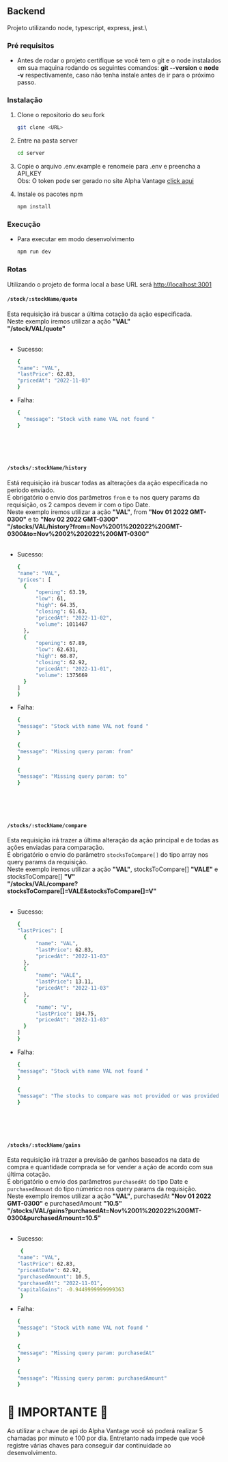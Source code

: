 ## Backend

Projeto utilizando node, typescript, express, jest.\

### Pré requisitos

- Antes de rodar o projeto certifique se você tem o git e o node instalados em sua maquina rodando os seguintes comandos:
  **git --version** e **node -v** respectivamente, caso não tenha instale antes de ir para o próximo passo.

### Instalação

1. Clone o repositorio do seu fork
   ```sh
   git clone <URL>
   ```
2. Entre na pasta server
   ```sh
   cd server
   ```
3. Copie o arquivo .env.example e renomeie para .env e preencha a API_KEY <br />
   Obs: O token pode ser gerado no site Alpha Vantage [click aqui](https://www.alphavantage.co/support/#api-key)

4. Instale os pacotes npm
   ```sh
   npm install
   ```

### Execução

- Para executar em modo desenvolvimento
  ```sh
  npm run dev
  ```

### Rotas

Utilizando o projeto de forma local a base URL será [http://localhost:3001](http://localhost:3001)

#### `/stock/:stockName/quote`<br>

Esta requisição irá buscar a última cotação da ação especificada.<br>
Neste exemplo iremos utilizar a ação **"VAL"** <br>
**"/stock/VAL/quote"**<br><br>

- Sucesso:
  ```sh
  {
  "name": "VAL",
  "lastPrice": 62.83,
  "pricedAt": "2022-11-03"
  }
  ```
- Falha:
  ```sh
  {
  	"message": "Stock with name VAL not found "
  }
  ```
  <br><br><br>

#### `/stocks/:stockName/history`<br>

Está requisição irá buscar todas as alterações da ação especificada no periodo enviado.<br>
É obrigatório o envio dos parâmetros `from` e `to` nos query params da requisição, os 2 campos devem ir com o tipo Date.<br>
Neste exemplo iremos utilizar a ação **"VAL"**, from **"Nov 01 2022 GMT-0300"** e to **"Nov 02 2022 GMT-0300"**<br>
**"/stocks/VAL/history?from=Nov%2001%202022%20GMT-0300&to=Nov%2002%202022%20GMT-0300"**<br><br>

- Sucesso:
  ```sh
  {
  "name": "VAL",
  "prices": [
  	{
  		"opening": 63.19,
  		"low": 61,
  		"high": 64.35,
  		"closing": 61.63,
  		"pricedAt": "2022-11-02",
  		"volume": 1011467
  	},
  	{
  		"opening": 67.89,
  		"low": 62.631,
  		"high": 68.87,
  		"closing": 62.92,
  		"pricedAt": "2022-11-01",
  		"volume": 1375669
  	}
  ]
  }
  ```
- Falha:

  ```sh
  {
  "message": "Stock with name VAL not found "
  }
  ```

  ```sh
  {
  "message": "Missing query param: from"
  }
  ```

  ```sh
  {
  "message": "Missing query param: to"
  }
  ```

  <br><br><br>

#### `/stocks/:stockName/compare`<br>

Esta requisição irá trazer a última alteração da ação principal e de todas as ações enviadas para comparação.<br>
É obrigatório o envio do parâmetro `stocksToCompare[]` do tipo array nos query params da requisição.<br>
Neste exemplo iremos utilizar a ação **"VAL"**, stocksToCompare[] **"VALE"** e stocksToCompare[] **"V"**<br>
**"/stocks/VAL/compare?stocksToCompare[]=VALE&stocksToCompare[]=V"**<br><br>

- Sucesso:
  ```sh
  {
  "lastPrices": [
  	{
  		"name": "VAL",
  		"lastPrice": 62.83,
  		"pricedAt": "2022-11-03"
  	},
  	{
  		"name": "VALE",
  		"lastPrice": 13.11,
  		"pricedAt": "2022-11-03"
  	},
  	{
  		"name": "V",
  		"lastPrice": 194.75,
  		"pricedAt": "2022-11-03"
  	}
  ]
  }
  ```
- Falha:

  ```sh
  {
  "message": "Stock with name VAL not found "
  }
  ```

  ```sh
  {
  "message": "The stocks to compare was not provided or was provided as empty array"
  }
  ```

  <br><br><br>

#### `/stocks/:stockName/gains`<br>

Esta requisição irá trazer a previsão de ganhos baseados na data de compra e quantidade comprada se for vender a ação de acordo com sua última cotação.<br>
É obrigatório o envio dos parâmetros `purchasedAt` do tipo Date e `purchasedAmount` do tipo númerico nos query params da requisição.<br>
Neste exemplo iremos utilizar a ação **"VAL"**, purchasedAt **"Nov 01 2022 GMT-0300"** e purchasedAmount **"10.5"**<br>
**"/stocks/VAL/gains?purchasedAt=Nov%2001%202022%20GMT-0300&purchasedAmount=10.5"**<br><br>

- Sucesso:
  ```sh
   {
  "name": "VAL",
  "lastPrice": 62.83,
  "priceAtDate": 62.92,
  "purchasedAmount": 10.5,
  "purchasedAt": "2022-11-01",
  "capitalGains": -0.9449999999999363
   }
  ```
- Falha:

  ```sh
  {
  "message": "Stock with name VAL not found "
  }
  ```

  ```sh
  {
  "message": "Missing query param: purchasedAt"
  }
  ```

  ```sh
  {
  "message": "Missing query param: purchasedAmount"
  }
  ```

# 🚨 IMPORTANTE 🚨

Ao utilizar a chave de api do Alpha Vantage você só poderá realizar 5 chamadas por minuto e 100 por dia. Entretanto nada impede que você registre várias chaves para conseguir dar continuidade ao desenvolvimento.
